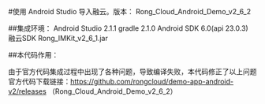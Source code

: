 #使用 Android Studio 导入融云。版本： Rong_Cloud_Android_Demo_v2_6_2

##集成环境： 
Android Studio 2.1.1
gradle 2.1.0
Android SDK 6.0(api 23.0.3)
融云SDK Rong_IMKit_v2_6_1.jar


##本代码作用：

由于官方代码集成过程中出现了各种问题，导致编译失败，本代码修正了以上问题
官方代码下载链接：https://github.com/rongcloud/demo-app-android-v2/releases （Rong_Cloud_Android_Demo_v2_6_2）



